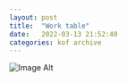 ```yaml
---
layout:	post
title:	"Work table"
date:	2022-03-13 21:52:40
categories:	kof archive
---
```


![Image Alt](https://k0f.github.io/assets/DSC_0054.JPG)